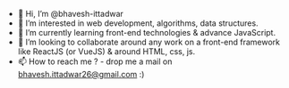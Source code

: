 - 👋 Hi, I’m @bhavesh-ittadwar
- 👀 I’m interested in web development, algorithms, data structures.
- 🌱 I’m currently learning front-end technologies & advance JavaScript.
- 💞️ I’m looking to collaborate around any work on a front-end framework like ReactJS (or VueJS) & around HTML, css, js.
- 📫 How to reach me ? - drop me a mail on bhavesh.ittadwar26@gmail.com :)

<!---
bhavesh-ittadwar/bhavesh-ittadwar is a ✨ special ✨ repository because its `README.md` (this file) appears on your GitHub profile.
You can click the Preview link to take a look at your changes.
--->
